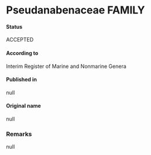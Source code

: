 Pseudanabenaceae FAMILY
=======

#### Status
ACCEPTED

#### According to
Interim Register of Marine and Nonmarine Genera

#### Published in
null

#### Original name
null

### Remarks
null